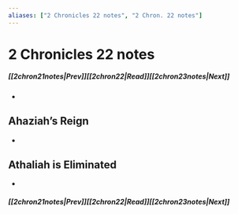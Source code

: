 ```yaml
---
aliases: ["2 Chronicles 22 notes", "2 Chron. 22 notes"]
---
```

# 2 Chronicles 22 notes
##### <span class=arrow-left></span>[[2chron21notes|Prev]]<span class=navigation-separator></span>[[2chron22|Read]]<span class=navigation-separator></span>[[2chron23notes|Next]]<span class=arrow-right></span>
- 
## Ahaziah’s Reign
- 
## Athaliah is Eliminated
- 
##### <span class=arrow-left></span>[[2chron21notes|Prev]]<span class=navigation-separator></span>[[2chron22|Read]]<span class=navigation-separator></span>[[2chron23notes|Next]]<span class=arrow-right></span>